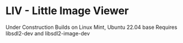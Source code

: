 LIV - Little Image Viewer
=================

Under Construction
Builds on Linux Mint, Ubuntu 22.04 base
Requires libsdl2-dev and libsdl2-image-dev
